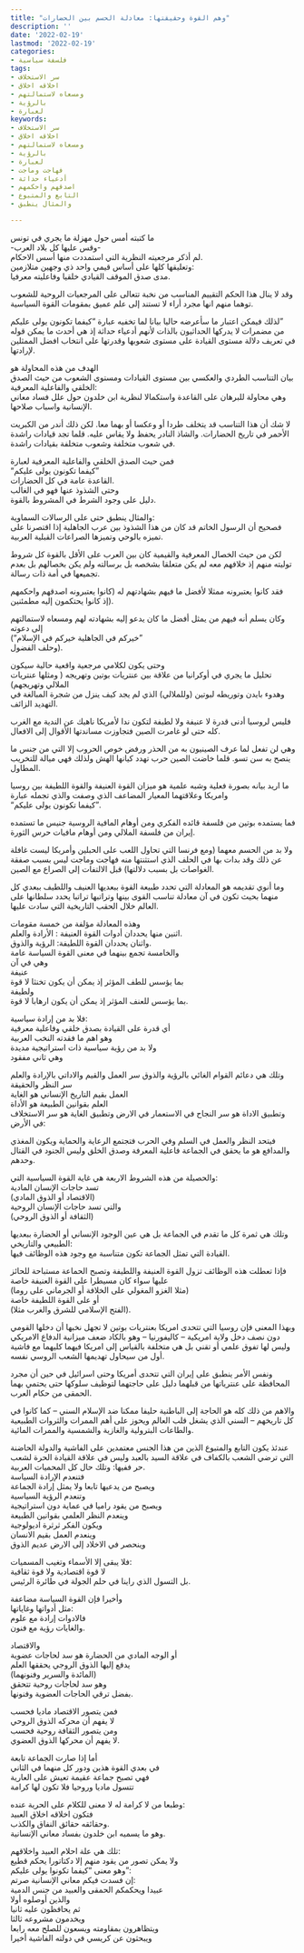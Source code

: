 ```yaml
---
title: "وهم القوة وحقيقتها: معادلة الحسم بين الحضارات"
description: ''
date: '2022-02-19'
lastmod: '2022-02-19'
categories:
- فلسفة سياسية
tags:
- سر الاستخلاف
- اخلاقه اخلاق
- ومسعاه لاستمالتهم
- بالرؤية
- لعبارة
keywords:
- سر الاستخلاف
- اخلاقه اخلاق
- ومسعاه لاستمالتهم
- بالرؤية
- لعبارة
- فهاجت وماجت
- أدعياء حداثة
- اصدقهم واحكمهم
- التابع والمتبوع
- والمثال ينطبق

---
```

  
ما كتبته أمس حول مهزلة ما يجري في تونس   
-وقس عليها كل بلاد العرب-   
لم أذكر مرجعيته النظرية التي استمددت منها أسس الاحكام.   
وتعليقها كلها على أساس قيمي واحد ذي وجهين متلازمين:   
مدى صدق الموقف القيادي خلقيا وفاعليته معرفيا.   
  
وقد لا ينال هذا الحكم التقييم المناسب من نخبة تتعالى على المرجعيات الروحية للشعوب توهما منهم انها مجرد أراء لا تستند إلى علم عميق بمقومات القوة السياسية.  
  
لذلك فيمكن اعتبار ما سأعرضه حاليا بيانا لما تخفيه عبارة “كيفما تكونون يولى عليكم”   
من مضمرات لا يدركها الحداثيون بالذات لأنهم أدعياء حداثة إذ هي أحدث ما يمكن قوله في تعريف دلالة مستوى القيادة على مستوى شعوبها وقدرتها على انتخاب افضل الممثلين لإرادتها.   
  
الهدف من هذه المحاولة هو   
بيان التناسب الطردي والعكسي بين مستوى القيادات ومستوى الشعوب من حيث الصدق الخلقي والفاعلية المعرفية:   
وهي محاولة للبرهان على القاعدة واستكمالا لنظرية ابن خلدون حول علل فساد معاني الإنسانية واسباب صلاحها.  
  
لا شك أن هذا التناسب قد يتخلف طردا أو وعكسا أو بهما معا. لكن ذلك أندر من الكبريت الأحمر في تاريخ الحضارات. والشاذ النادر يحفظ ولا يقاس عليه. قلما تجد قيادات راشدة في شعوب متخلفة وشعوب متخلفة بقيادات راشدة.  
  
فمن حيث الصدق الخلقي والفاعلية المعرفية لعبارة   
“كيفما تكونون يولى عليكم”   
القاعدة عامة في كل الحضارات.   
وحتى الشذوذ عنها فهو في الغالب   
دليل على وجود الشرط في المشروط بالقوة.  
  
والمثال ينطبق حتى على الرسالات السماوية:   
فصحيح أن الرسول الخاتم قد كان من هذا الشذوذ بين عرب الجاهلية إذا اقتصرنا على تميزه بالوحي وتميزها الصراعات القبلية العربية.   
  
لكن من حيث الخصال المعرفية والقيمية كان بين العرب على الأقل بالقوة كل شروط توليته منهم إذ خلافهم معه لم يكن متعلقا بشخصه بل برسالته ولم يكن بخصالهم بل بعدم تجميعها في أمة ذات رسالة.  
  
 فقد كانوا يعتبرونه ممثلا لأفضل ما فيهم بشهادتهم له (كانوا يعتبرونه اصدقهم واحكمهم   
إذ كانوا يحتكمون إليه مطمئنين).   
  
وكان يسلم أنه فيهم من يمثل أفضل ما كان يدعو إليه بشهادته لهم ومسعاه لاستمالتهم إلى دعوته   
(“خيركم في الجاهلية خيركم في الإسلام”   
وحلف الفضول).  
  
وحتى يكون لكلامي مرجعية واقعية حالية سيكون   
تحليل ما يجري في أوكرانيا من علاقة بين عنتريات بوتين وتهريجه ( ومثلها عنتريات الملالي وتهريجهم)   
وهدوء بايدن وتوريطه لبوتين (وللملالي) الذي لم يجد كيف ينزل من شجرة المبالغة في التهديد الزائف.  
  
فليس لروسيا أدنى قدرة لا عنيفة ولا لطيفة لتكون ندا لأمريكا ناهيك عن الندية مع الغرب كله حتى لو غامرت الصين فتجاوزت مساندتها الأقوال إلى الافعال.   
  
وهي لن تفعل لما عرف الصينيون به من الحذر ورفض خوص الحروب إلا التي من جنس ما ينصح به سن تسو. قلما خاضت الصين حرب تهدد كيانها الهش ولذلك فهي ميالة للتخريب المطاول.  
  
 ما اريد بيانه بصورة فعلية وشبه علمية هو ميزان القوة العنيفة والقوة اللطيفة بين روسيا وامريكا وعلاقتهما المعيار المضاعف الذي وصفت والذي تجمله عبارة   
“كيفما تكونون يولى عليكم”.  
  
فما يستمده بوتين من فلسفة قائده الفكري ومن أوهام المافية الروسية جنيس ما تستمده إيران من فلسفة الملالي ومن أوهام مافيات حرس الثورة.   
  
ولا بد من الحسم معهما (ومع فرنسا التي تحاول اللعب على الحبلين وأمريكا ليست غافلة عن ذلك وقد بدات بها في الحلف الذي استثنتها منه فهاجت وماجت ليس بسبب صفقة الغواصات بل بسبب دلالتها) قبل الالتفات إلى الصراع مع الصين.  
  
وما أنوي تقديمه هو المعادلة التي تحدد طبيعة القوة ببعديها العنيف واللطيف ببعدي كل منهما بحيث تكون في آن معادلة تناسب القوى بينها وتراتبها تراتبا يحدد سلطانها على العالم خلال الحقب التاريخية التي سادت عليها.  
  
وهذه المعادلة مؤلفة من خمسة مقومات   
اثنين منها يحددان أدوات القوة العنيفة : الأرادة والعلم.  
واثنان يحددان القوة اللطيفة: الرؤية والذوق.   
والخامسة تجمع بينهما في معنى القوة السياسة عامة   
وهي في آن   
عنيفة   
بما يؤسس للطف المؤثر إذ يمكن أن يكون تخنثا لا قوة   
ولطيفة   
بما يؤسس للعنف المؤثر إذ يمكن أن يكون ارهابا لا قوة.  
  
فلا بد من إرادة سياسية:   
أي قدرة على القيادة بصدق خلقي وفاعلية معرفية   
وهو اهم ما فقدته النخب العربية  
ولا بد من رؤية سياسية ذات استراتيجية مديدة   
وهي ثاني مفقود  
  
وتلك هي دعائم القوام الغائي بالرؤية والذوق سر العمل والقيم والاداتي بالإرادة والعلم سر النظر والحقيقة  
العمل بقيم التاريخ الإنساني هو الغاية  
العلم بقوانين الطبيعة هو الأداة  
وتطبيق الاداة هو سر النجاح في الاستعمار في الارض وتطبيق الغاية هو سر الاستخلاف في الأرض:   
  
فيتحد النظر والعمل في السلم وفي الحرب فتجتمع الرعاية والحماية ويكون المغذي والمدافع هو ما يحقق في الجماعة فاعلية المعرفة وصدق الخلق وليس الجنود في القتال وحدهم.  
  
والحصيلة من هذه الشروط الاربعة هي غاية القوة السياسية التي:  
 تسد حاجات الإنسان المادية   
(الاقتصاد أو الذوق المادي)   
والتي تسد حاجات الإنسان الروحية   
(الثقافة أو الذوق الروحي)   
  
وتلك هي ثمرة كل ما تقدم في الجماعة بل هي عين الوجود الإنساني أو الحضارة ببعديها الطبيعي والتاريخي:   
القيادة التي تمثل الجماعة تكون متناسبة مع وجود هذه الوظائف فيها.   
  
فإذا تعطلت هذه الوظائف تزول القوة العنيفة واللطيفة وتصبح الحماعة مستباحة للحائز عليها سواء كان مسيطرا على القوة العنيفة خاصة   
(مثلا الغزو المغولي على الخلافة أو الجرماني على روما)   
أو على القوة اللطيفة خاصة  
(الفتح الإسلامي للشرق والغرب مثلا).  
  
وبهذا المعنى فإن روسيا التي تتحدى امريكا بعنتريات بوتين لا تجهل نخبها أن دخلها القومي دون نصف دخل ولاية امريكية – كاليفورنيا – وهو بالكاد ضعف ميزانية الدفاع الامريكي  
 وليس لها تفوق علمي أو تقني بل هي متخلفة بالقياس إلى امريكا فيهما كليهما مع فاشية أول من سيحاول تهديمها الشعب الروسي نفسه.  
  
ونفس الأمر ينطبق على إيران التي تتحدى أمريكا وحتى اسرائيل في حين أن مجرد المحافظة على عنترياتها من قبلهما دليل على حاجتهما لتوظيف سلوكها حتى يحتمي بهما الحمقى من حكام العرب.  
  
والاهم من ذلك كله هو الحاجة إلى الباطنية حليفا ممكنا ضد الإسلام السني – كما كانوا في كل تاريخهم – السني الذي يشغل قلب العالم ويحوز على أهم الممرات والثروات الطبيعية والطاعات البترولية والغازية والشمسية والممرات المائية.  
  
عندئذ يكون التابع والمتبوع الذين من هذا الجنس معتمدين على الفاشية والدولة الحاضنة التي ترضي الشعب بالكفاف في علاقة السيد بالعبد وليس في علاقة القيادة الحرة لشعب حر ففيها: وتلك حال كل المحميات العربية.  
فتنعدم الإرادة السياسة   
ويصبح من يدعيها تابعا ولا يمثل إرادة الجماعة  
وتنعدم الرؤية السياسية   
ويصبح من يقود راميا في عماية دون استراتيجية  
وينعدم النظر العلمي بقوانين الطبيعة   
ويكون الفكر ثرثرة اديولوجية   
وينعدم العمل بقيم الانسان   
وينحصر في الاخلاد إلى الارض عديم الذوق   
  
فلا يبقى إلا الأسماء وتغيب المسميات:   
لا قوة اقتصادية ولا قوة ثقافية   
بل التسول الذي راينا في حلم الجولة في طائرة الرئيس.  
  
وأخيرا فإن القوة السياسة مضاعفة   
مثل أدواتها وغاياتها:   
فالادوات إرادة مع علوم   
والغايات رؤية مع فنون.   
  
والاقتصاد   
أو الوجه المادي من الحضارة هو سد لحاجات عضوية   
يدفع إليها الذوق الروجي يحققها العلم   
(المائدة والسرير وفنونهما)   
وهو سد لحاجات روحية تتحقق   
بفضل ترقي الحاجات العضوية وفنونها.  
  
فمن يتصور الاقتصاد ماديا فحسب   
لا يفهم أن محركه الذوق الروحي   
ومن يتصور الثقافة روحية فحسب   
لا يفهم أن محركها الذوق العضوي.  
  
أما إذا صارت الجماعة تابعة   
في بعدي القوة هذين ودور كل منهما في الثاني   
فهي تصبح جماعة عقيمة تعيش على العارية   
تتسول ماديا وروحيا فلا تكون لها كرامة   
  
وطبعا من لا كرامة له لا معنى للكلام على الحرية عنده:   
فتكون اخلاقه اخلاق العبيد   
وحقائقه حقائق النفاق والكذب.   
وهو ما يسميه ابن خلدون بفساد معاني الإنسانية.   
  
تلك هي علة احلام العبيد واخلاقهم:   
ولا يمكن تصور من يقود منهم إلا دكتاتورا يحكم قطيع   
وهو معنى “كيفما تكونوا يولى عليكم”:   
إن فسدت فيكم معاني الإنسانية صرتم:  
عبيدا ويحكمكم الحمقى والعبيد من جنس الدمية   
والذين أوصلوه أولا   
ثم يحافظون عليه ثانيا   
ويخدمون مشروعه ثالثا   
ويتظاهرون بمقاومته ويسعون للصلح معه رابعا   
ويبحثون عن كريسي في دولته الفاشية أخيرا

###